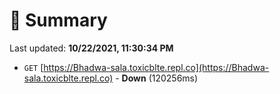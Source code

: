 # 📖 Summary
Last updated: **10/22/2021, 11:30:34 PM**

- `GET` [https://Bhadwa-sala.toxicblte.repl.co](https://Bhadwa-sala.toxicblte.repl.co) - **Down** (120256ms)
